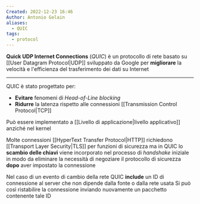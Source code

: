 ```yaml
---
Created: 2022-12-23 16:46
Author: Antonio Gelain
aliases:
  - QUIC
tags:
  - protocol
---
```


**Quick UDP Internet Connections** (*QUIC*) è un protocollo di rete basato su [[User Datagram Protocol|UDP]] sviluppato da Google per **migliorare** la velocità e l'efficienza del trasferimento dei dati su Internet

---

QUIC è stato progettato per:
- **Evitare** fenomeni di *Head-of-Line blocking*
- **Ridurre** la latenza rispetto alle connessioni [[Transmission Control Protocol|TCP]]

Può essere implementato a [[Livello di applicazione|livello applicativo]] anziché nel kernel

Molte connessioni [[HyperText Transfer Protocol|HTTP]] richiedono [[Transport Layer Security|TLS]] per funzioni di sicurezza ma in QUIC lo **scambio delle chiavi** viene incorporato nel processo di *handshake* iniziale in modo da eliminare la necessità di negoziare il protocollo di sicurezza **dopo** aver impostato la connessione

Nel caso di un evento di cambio della rete QUIC **include** un ID di connessione al server che non dipende dalla fonte o dalla rete usata
Si può così ristabilire la connessione inviando nuovamente un pacchetto contenente tale ID